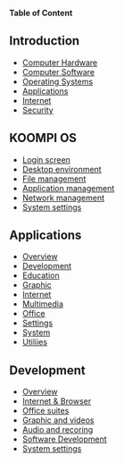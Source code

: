 **Table of Content**

## Introduction

- [Computer Hardware](/en/Introduction/Computer_Hardware.md)
- [Computer Software](/en/Introduction/Computer_Software.md)
- [Operating Systems]()
- [Applications]()
- [Internet]()
- [Security]()  


## KOOMPI OS

- [Login screen]()
- [Desktop environment]()
- [File management]()
- [Application management]()
- [Network management]()
- [System settings]()

## Applications

- [Overview]()
- [Development]()
- [Education]()
- [Graphic]()
- [Internet]()
- [Multimedia]()
- [Office]()
- [Settings]()
- [System]()
- [Utiliies]()

## Development

- [Overview]()
- [Internet & Browser]()
- [Office suites]()
- [Graphic and videos]()
- [Audio and recoring]()
- [Software Development]()
- [System settings]()
